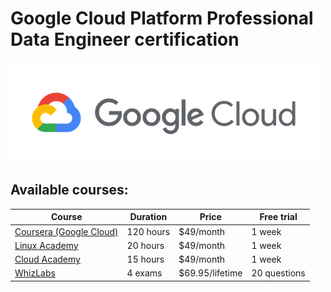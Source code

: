 # Google Cloud Platform Professional Data Engineer certification

![alt text][logo]

## Available courses:

Course | Duration | Price | Free trial
--- | --- | --- | ---
[Coursera (Google Cloud)](https://www.coursera.org/professional-certificates/gcp-data-engineering) | 120 hours | $49/month | 1 week
[Linux Academy](https://linuxacademy.com/course/google-cloud-certified-professional-data-engineer/) | 20 hours | $49/month | 1 week
[Cloud Academy](https://cloudacademy.com/learning-paths/data-engineer-professional-certification-preparation-for-google-83/) | 15 hours | $49/month | 1 week
[WhizLabs](https://www.whizlabs.com/google-cloud-certified-professional-data-engineer/practice-tests/) | 4 exams | $69.95/lifetime | 20 questions

[logo]: assets/gcp-logo.png "GCP logo"